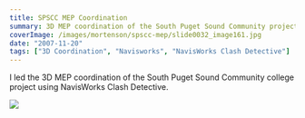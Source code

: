 ```yaml
---
title: SPSCC MEP Coordination
summary: 3D MEP coordination of the South Puget Sound Community project
coverImage: /images/mortenson/spscc-mep/slide0032_image161.jpg
date: "2007-11-20"
tags: ["3D Coordination", "Navisworks", "NavisWorks Clash Detective"]
---
```


I led the 3D MEP coordination of the South Puget Sound Community college project using NavisWorks Clash Detective.

![](/images/mortenson/spscc-mep/slide0032_image163.jpg)
